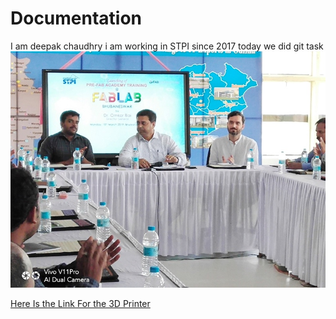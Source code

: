 # Documentation 
I am deepak chaudhry
i am working in STPI since 2017
today we did git  task
![deepak_repo](img/inaug.jpg)

[Here Is the Link For the 3D Printer](./3dprinter.md)
